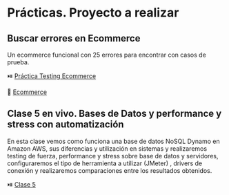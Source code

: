 # Prácticas. Proyecto a realizar

## Buscar errores en Ecommerce

Un ecommerce funcional con 25 errores para encontrar con casos de prueba.

⏯️ [Práctica Testing Ecommerce](https://www.youtube.com/watch?v=tSGn1Vc6N2Q)

🔗 [Ecommerce](https://academybugs.com/)

## Clase 5 en vivo. Bases de Datos y performance y stress con automatización

En esta clase vemos como funciona una base de datos NoSQL Dynamo en Amazon AWS, sus diferencias y utilización en sistemas y realizaremos testing de fuerza, performance y stress sobre base de datos y servidores, configuraremos el tipo de herramienta a utilizar (JMeter) , drivers de conexión y realizaremos comparaciones entre los resultados obtenidos.

⏯️ [Clase 5](https://www.youtube.com/watch?v=SZ06tQhdX7w)